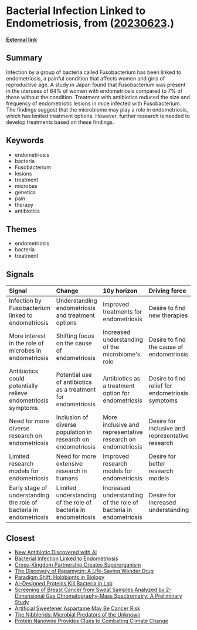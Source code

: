 # __Bacterial Infection Linked to Endometriosis__, from ([20230623](https://kghosh.substack.com/p/20230623).)

__[External link](https://www.nature.com/articles/d41586-023-01956-4?utm_source=substack&utm_medium=email)__



## Summary

Infection by a group of bacteria called Fusobacterium has been linked to endometriosis, a painful condition that affects women and girls of reproductive age. A study in Japan found that Fusobacterium was present in the uteruses of 64% of women with endometriosis compared to 7% of those without the condition. Treatment with antibiotics reduced the size and frequency of endometriotic lesions in mice infected with Fusobacterium. The findings suggest that the microbiome may play a role in endometriosis, which has limited treatment options. However, further research is needed to develop treatments based on these findings.

## Keywords

* endometriosis
* bacteria
* Fusobacterium
* lesions
* treatment
* microbes
* genetics
* pain
* therapy
* antibiotics

## Themes

* endometriosis
* bacteria
* treatment

## Signals

| Signal                                                             | Change                                                         | 10y horizon                                                      | Driving force                                    |
|:-------------------------------------------------------------------|:---------------------------------------------------------------|:-----------------------------------------------------------------|:-------------------------------------------------|
| Infection by Fusobacterium linked to endometriosis                 | Understanding endometriosis and treatment options              | Improved treatments for endometriosis                            | Desire to find new therapies                     |
| More interest in the role of microbes in endometriosis             | Shifting focus on the cause of endometriosis                   | Increased understanding of the microbiome's role                 | Desire to find the cause of endometriosis        |
| Antibiotics could potentially relieve endometriosis symptoms       | Potential use of antibiotics as a treatment for endometriosis  | Antibiotics as a treatment option for endometriosis              | Desire to find relief for endometriosis symptoms |
| Need for more diverse research on endometriosis                    | Inclusion of diverse population in research on endometriosis   | More inclusive and representative research on endometriosis      | Desire for inclusive and representative research |
| Limited research models for endometriosis                          | Need for more extensive research in humans                     | Improved research models for endometriosis                       | Desire for better research models                |
| Early stage of understanding the role of bacteria in endometriosis | Limited understanding of the role of bacteria in endometriosis | Increased understanding of the role of bacteria in endometriosis | Desire for increased understanding               |

## Closest

* [New Antibiotic Discovered with AI](bb7069f38ff720f7c4d690177ec5d9f9)
* [Bacterial Infection Linked to Endometriosis](6df4f7525be593be2a48f96ee7e49dd2)
* [Cross-Kingdom Partnership Creates Superorganism](2af3e931e394e21223d8e983e2dd43b7)
* [The Discovery of Rapamycin: A Life-Saving Wonder Drug](d2f6f44b2ec2806fd1695aa4450cd9ee)
* [Paradigm Shift: Holobionts in Biology](99e803820e0c09fbc3163a5a26ff49bb)
* [AI-Designed Proteins Kill Bacteria in Lab](851488841bb139d3ed24048269cd0b9b)
* [Screening of Breast Cancer from Sweat Samples Analyzed by 2-Dimensional Gas Chromatography-Mass Spectrometry: A Preliminary Study](0c92eaabe3945e7b15eea4b98e970a96)
* [Artificial Sweetener Aspartame May Be Cancer Risk](80864a00731337a27c0cccd1a41e2063)
* [The Nibblerids: Microbial Predators of the Unknown](279ad1b21581f6a15ca206621c443c6d)
* [Protein Nanowire Provides Clues to Combating Climate Change](b9bff2b9003a2ceb046c598703e0c939)